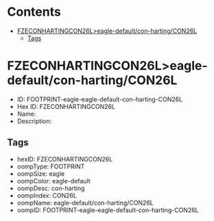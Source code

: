 



Contents
========

* [FZECONHARTINGCON26L>eagle-default/con-harting/CON26L](#fzeconhartingcon26leagle-defaultcon-hartingcon26l)
	* [Tags](#tags)

# FZECONHARTINGCON26L>eagle-default/con-harting/CON26L

- ID: FOOTPRINT-eagle-eagle-default-con-harting-CON26L
- Hex ID: FZECONHARTINGCON26L
- Name: 
- Description: 

## Tags

- hexID: FZECONHARTINGCON26L
- oompType: FOOTPRINT
- oompSize: eagle
- oompColor: eagle-default
- oompDesc: con-harting
- oompIndex: CON26L
- oompName: eagle-default/con-harting/CON26L
- oompID: FOOTPRINT-eagle-eagle-default-con-harting-CON26L
